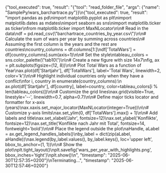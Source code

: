 {"tool_executed": true, "result": "{\"tool\": \"read_folder_file\", \"args\": {\"name\": \"SamplePy/wars_barchartrace.py\"}}\n{\"tool_executed\": true, \"result\": \"import pandas as pd\\nimport matplotlib.pyplot as plt\\nimport matplotlib.dates as mdates\\nimport seaborn as sns\\nimport matplotlib.ticker as ticker\\nfrom matplotlib.ticker import MaxNLocator\\n\\n# Read in the data\\ndf = pd.read_csv(\\\"barchartrace_countries_by_year.csv\\\")\\n\\n# Calculate the sum of wars per year by summing across countries\\n# Assuming the first column is the years and the rest are countries\\ncountry_columns = df.columns[1:]\\ndf['TotalWars'] = df[country_columns].sum(axis=1)\\n\\n# Set the style\\ntableau_colors = sns.color_palette(\\\"tab10\\\")\\n\\n# Create a new figure with size 14x7\\nfig, ax = plt.subplots(figsize=(12, 8))\\n\\n# Plot Total Wars as a function of Year\\nax.plot(df['Startjahr'], df['TotalWars'], label='Total Wars', linewidth=2, color='k')\\n\\n# Highlight individual countries only when they have a conflict\\nfor i, country in enumerate(country_columns):\\n    ax.plot(df['Startjahr'], df[country], label=country, color=tableau_colors[i % len(tableau_colors)])\\n\\n# Customize the grid lines\\nax.grid(visible=True, linestyle='--', linewidth=0.7, alpha=0.7)\\n\\n# Define major ticks locator and formatter for x-axis (years)\\nax.xaxis.set_major_locator(MaxNLocator(integer=True))\\n\\n# Customize y-axis limits\\nax.set_ylim(0, df['TotalWars'].max() + 1)\\n\\n# Add labels and title\\nax.set_xlabel('Jahr', fontsize=12)\\nax.set_ylabel('Konflikte', fontsize=12)\\nax.set_title('Konflikte nach Jahr mit Total', fontsize=14, fontweight='bold')\\n\\n# Place the legend outside the plot\\naHandle, aLabel = ax.get_legend_handles_labels()\\nby_label = dict(zip(aLabel, aHandle))\\nax.legend(by_label.values(), by_label.keys(), loc='upper left', bbox_to_anchor=(1, 1))\\n\\n# Show the plot\\nplt.tight_layout()\\nplt.savefig('wars_per_year_with_highlights.png', bbox_inches='tight')\\nplt.show()\\n\", \"timestamp\": \"2025-06-30T12:57:35+0200\"}\nTerminating...", "timestamp": "2025-06-30T12:57:46+0200"}